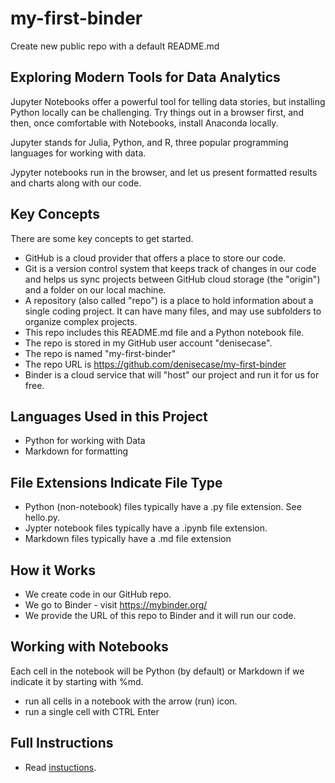 # my-first-binder

Create new public repo with a default README.md

## Exploring Modern Tools for Data Analytics

Jupyter Notebooks offer a powerful tool for telling data stories, but installing Python locally can be challenging. 
Try things out in a browser first, and then, once comfortable with Notebooks, install Anaconda locally.

Jupyter stands for Julia, Python, and R, three popular programming languages for working with data. 

Jypyter notebooks run in the browser, and let us present formatted results and charts along with our code. 

## Key Concepts

There are some key concepts to get started. 

- GitHub is a cloud provider that offers a place to store our code. 
- Git is a version control system that keeps track of changes in our code and helps us sync projects between GitHub cloud storage (the "origin") and a folder on our local machine. 
- A repository (also called "repo") is a place to hold information about a single coding project. It can have many files, and may use subfolders to organize complex projects. 
- This repo includes this README.md file and a Python notebook file. 
- The repo is stored in my GitHub user account "denisecase".
- The repo is named "my-first-binder"
- The repo URL is <https://github.com/denisecase/my-first-binder>
- Binder is a cloud service that will "host" our project and run it for us for free. 

## Languages Used in this Project

- Python for working with Data
- Markdown for formatting

## File Extensions Indicate File Type

- Python (non-notebook) files typically have a .py file extension. See hello.py.
- Jypter notebook files typically have a .ipynb file extension.
- Markdown files typically have a .md file extension

## How it Works

- We create code in our GitHub repo. 
- We go to Binder - visit <https://mybinder.org/>
- We provide the URL of this repo to Binder and it will run our code.

## Working with Notebooks 

Each cell in the notebook will be Python (by default) or Markdown if we indicate it by starting with %md.

- run all cells in a notebook with the arrow (run) icon. 
- run a single cell with CTRL Enter

## Full Instructions

- Read [instuctions](https://github.com/alan-turing-institute/the-turing-way/blob/main/workshops/boost-research-reproducibility-binder/workshop-presentations/zero-to-binder-python.md). 
